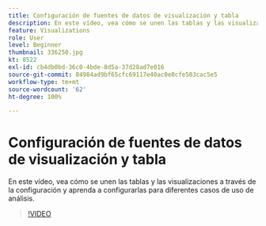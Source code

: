 ```yaml
---
title: Configuración de fuentes de datos de visualización y tabla
description: En este vídeo, vea cómo se unen las tablas y las visualizaciones a través de la configuración y aprenda a configurarlas para diferentes casos de uso de análisis.
feature: Visualizations
role: User
level: Beginner
thumbnail: 336250.jpg
kt: 8522
exl-id: cb4db0bd-36c0-4bde-8d5a-37d28ad7e016
source-git-commit: 84984ad9bf65cfc69117e40ac0e0cfe503cac5e5
workflow-type: tm+mt
source-wordcount: '62'
ht-degree: 100%

---
```


# Configuración de fuentes de datos de visualización y tabla

En este vídeo, vea cómo se unen las tablas y las visualizaciones a través de la configuración y aprenda a configurarlas para diferentes casos de uso de análisis.

>[!VIDEO](https://video.tv.adobe.com/v/336250/?quality=12&learn=on)
